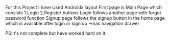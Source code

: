 For this Project I have Used Androidx layout
First page is Main Page which consists 
	1.Login
	2.Register buttons
Login follows another page with forgot password function
Signup page follows the signup button
in the home page which is available after login or sign up
	->has navigation drawer

PS:It's not complete but have worked hard on it.
